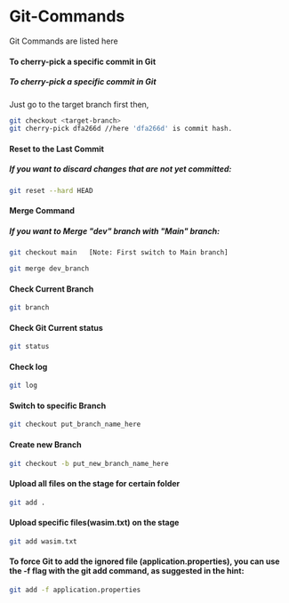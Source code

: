 # Git-Commands
Git Commands are listed here


#### To cherry-pick a specific commit in Git
##### To cherry-pick a specific commit in Git
Just go to the target branch first then,
```bash
git checkout <target-branch>
git cherry-pick dfa266d //here 'dfa266d' is commit hash. 
```

#### Reset to the Last Commit
##### If you want to discard changes that are not yet committed:
```bash
git reset --hard HEAD

```

#### Merge Command
##### If you want to Merge "dev" branch with "Main" branch:
```bash
git checkout main   [Note: First switch to Main branch]

git merge dev_branch 
```

#### Check Current Branch
```bash
git branch
```


#### Check Git Current status
```bash
git status
```
#### Check log
```bash
git log
```

#### Switch to specific Branch
```bash
git checkout put_branch_name_here
```

#### Create new Branch
```bash
git checkout -b put_new_branch_name_here
```
#### Upload all files on the stage for certain folder
```bash
git add .
```
#### Upload specific files(wasim.txt) on the stage
```bash
git add wasim.txt
```

#### To force Git to add the ignored file (application.properties), you can use the -f flag with the git add command, as suggested in the hint: 
```bash
git add -f application.properties
```



